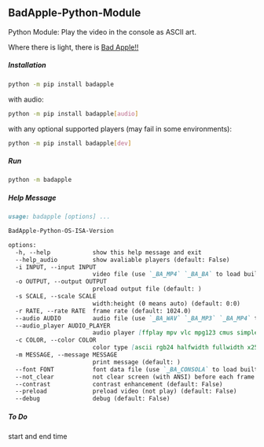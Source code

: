 ## BadApple-Python-Module

Python Module: Play the video in the console as ASCII art.

Where there is light, there is [Bad Apple!!](https://www.youtube.com/watch?v=FtutLA63Cp8)

##### Installation

```sh
python -m pip install badapple
```

with audio:

```sh
python -m pip install badapple[audio]
```

with any optional supported players (may fail in some environments):

```sh
python -m pip install badapple[dev]
```

##### Run

```sh
python -m badapple
```

##### Help Message

```markdown
usage: badapple [options] ... 

BadApple-Python-OS-ISA-Version

options:
  -h, --help            show this help message and exit
  --help_audio          show avaliable players (default: False)
  -i INPUT, --input INPUT
                        video file (use `_BA_MP4` `_BA_BA` to load built-in video) (default: _BA_MP4)
  -o OUTPUT, --output OUTPUT
                        preload output file (default: )
  -s SCALE, --scale SCALE
                        width:height (0 means auto) (default: 0:0)
  -r RATE, --rate RATE  frame rate (default: 1024.0)
  --audio AUDIO         audio file (use `_BA_WAV` `_BA_MP3` `_BA_MP4` to load built-in audio) (default: )
  --audio_player AUDIO_PLAYER
                        audio player [ffplay mpv vlc mpg123 cmus simpleaudio pyaudio playsound auto] (default: )
  -c COLOR, --color COLOR
                        color type [ascii rgb24 halfwidth fullwidth x256e x256w x232e x232w] (default: ascii)
  -m MESSAGE, --message MESSAGE
                        print message (default: )
  --font FONT           font data file (use `_BA_CONSOLA` to load built-in font data) (default: _BA_CONSOLA)
  --not_clear           not clear screen (with ANSI) before each frame (default: False)
  --contrast            contrast enhancement (default: False)
  --preload             preload video (not play) (default: False)
  --debug               debug (default: False)
```

##### To Do

start and end time
